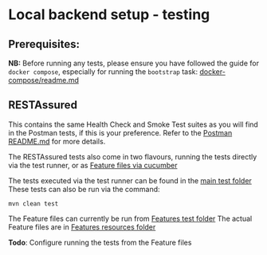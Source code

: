 # Local backend setup - testing

## Prerequisites:
**NB:** Before running any tests, please ensure you have followed the guide for `docker compose`, especially for running the `bootstrap` task:
[docker-compose/readme.md](https://github.com/Backbase/local-backend-setup/blob/main/development/docker-compose/readme.md)

## RESTAssured

This contains the same Health Check and Smoke Test suites as you will find in the Postman tests, if this is your preference.
Refer to the [Postman README.md](https://github.com/Backbase/local-backend-setup/blob/main/test/postman/README.md) for more details.

The RESTAssured tests also come in two flavours, running the tests directly via the test runner, or as [Feature files via cucumber](https://cucumber.io/docs/gherkin/reference/)

The tests executed via the test runner can be found in the [main test folder](https://github.com/Backbase/local-backend-setup/tree/main/test/RESTAssured/src/test/java/com/backbase)
These tests can also be run via the command:
```
mvn clean test
```


The Feature files can currently be run from [Features test folder](https://github.com/Backbase/local-backend-setup/tree/main/test/RESTAssured/src/test/java/com/backbase/cucmber/features)
The actual Feature files are in [Features resources folder](https://github.com/Backbase/local-backend-setup/tree/main/test/RESTAssured/src/test/src/test/resources/features)

**Todo**: Configure running the tests from the Feature files